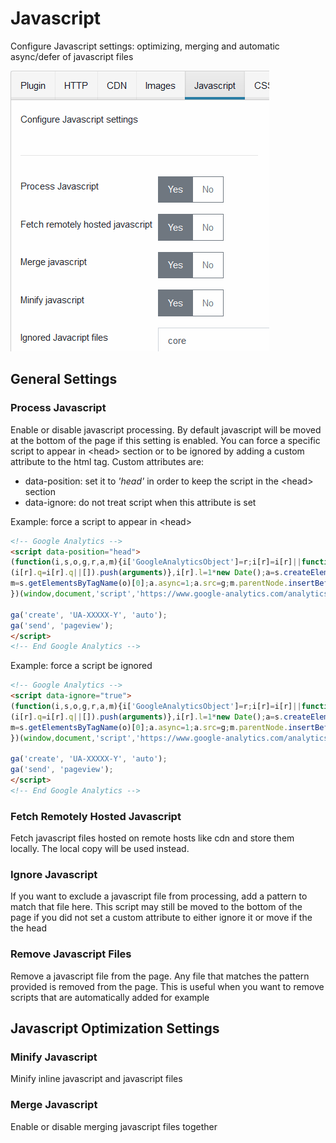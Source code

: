 # Javascript

Configure Javascript settings: optimizing, merging and automatic async/defer of javascript files

![Javascript settings](./img/javascript-settings.PNG)

## General Settings

### Process Javascript

Enable or disable javascript processing. By default javascript will be moved at the bottom of the page if this setting is enabled. You can force a specific script to appear in \<head\> section or to be ignored by adding a custom attribute to the html tag.
Custom attributes are:

- data-position: set it to _'head'_ in order to keep the script in the \<head\> section
- data-ignore: do not treat script when this attribute is set

Example: force a script to appear in \<head\>

```html 
<!-- Google Analytics -->
<script data-position="head">
(function(i,s,o,g,r,a,m){i['GoogleAnalyticsObject']=r;i[r]=i[r]||function(){
(i[r].q=i[r].q||[]).push(arguments)},i[r].l=1*new Date();a=s.createElement(o),
m=s.getElementsByTagName(o)[0];a.async=1;a.src=g;m.parentNode.insertBefore(a,m)
})(window,document,'script','https://www.google-analytics.com/analytics.js','ga');

ga('create', 'UA-XXXXX-Y', 'auto');
ga('send', 'pageview');
</script>
<!-- End Google Analytics -->

```

Example: force a script be ignored

```html 
<!-- Google Analytics -->
<script data-ignore="true">
(function(i,s,o,g,r,a,m){i['GoogleAnalyticsObject']=r;i[r]=i[r]||function(){
(i[r].q=i[r].q||[]).push(arguments)},i[r].l=1*new Date();a=s.createElement(o),
m=s.getElementsByTagName(o)[0];a.async=1;a.src=g;m.parentNode.insertBefore(a,m)
})(window,document,'script','https://www.google-analytics.com/analytics.js','ga');

ga('create', 'UA-XXXXX-Y', 'auto');
ga('send', 'pageview');
</script>
<!-- End Google Analytics -->

```

### Fetch Remotely Hosted Javascript

Fetch javascript files hosted on remote hosts like cdn and store them locally. The local copy will be used instead.

### Ignore Javascript

If you want to exclude a javascript file from processing, add a pattern to match that file here. 
This script may still be moved to the bottom of the page if you did not set a custom attribute to either ignore it or move if the the head

### Remove Javascript Files

Remove a javascript file from the page. Any file that matches the pattern provided is removed from the page. This is useful when you want to remove scripts that are automatically added for example

## Javascript Optimization Settings

### Minify Javascript

Minify inline javascript and javascript files

### Merge Javascript

Enable or disable merging javascript files together
